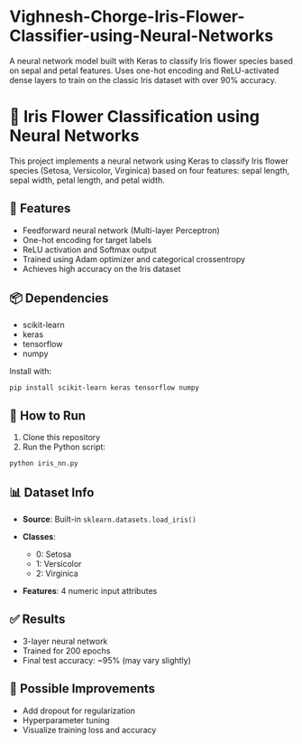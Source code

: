 # Vighnesh-Chorge-Iris-Flower-Classifier-using-Neural-Networks
A neural network model built with Keras to classify Iris flower species based on sepal and petal features. Uses one-hot encoding and ReLU-activated dense layers to train on the classic Iris dataset with over 90% accuracy.


# 🌸 Iris Flower Classification using Neural Networks

This project implements a neural network using Keras to classify Iris flower species (Setosa, Versicolor, Virginica) based on four features: sepal length, sepal width, petal length, and petal width.

## 🚀 Features

- Feedforward neural network (Multi-layer Perceptron)
- One-hot encoding for target labels
- ReLU activation and Softmax output
- Trained using Adam optimizer and categorical crossentropy
- Achieves high accuracy on the Iris dataset

## 📦 Dependencies

- scikit-learn  
- keras  
- tensorflow  
- numpy  

Install with:

```bash
pip install scikit-learn keras tensorflow numpy
````

## 🧪 How to Run

1. Clone this repository
2. Run the Python script:

```bash
python iris_nn.py
```

## 📊 Dataset Info

* **Source**: Built-in `sklearn.datasets.load_iris()`
* **Classes**:

  * 0: Setosa
  * 1: Versicolor
  * 2: Virginica
* **Features**: 4 numeric input attributes

## ✅ Results

* 3-layer neural network
* Trained for 200 epochs
* Final test accuracy: \~95% (may vary slightly)

## 🔧 Possible Improvements

* Add dropout for regularization
* Hyperparameter tuning
* Visualize training loss and accuracy

```
